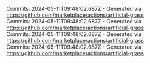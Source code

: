 Commits: 2024-05-11T09:48:02.687Z - Generated via https://github.com/marketplace/actions/artificial-grass
<br>
Commits: 2024-05-11T09:48:02.687Z - Generated via https://github.com/marketplace/actions/artificial-grass
<br>
Commits: 2024-05-11T09:48:02.687Z - Generated via https://github.com/marketplace/actions/artificial-grass
<br>
Commits: 2024-05-11T09:48:02.687Z - Generated via https://github.com/marketplace/actions/artificial-grass
<br>
